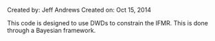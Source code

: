 Created by: Jeff Andrews
Created on: Oct 15, 2014

This code is designed to use DWDs to constrain the IFMR.
This is done through a Bayesian framework.


